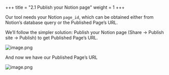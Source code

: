 +++
title = "2.1 Publish your Notion page"
weight = 1
+++


Our tool needs your Notion `page_id`, which can be obtained either from Notion’s database query or the Published Page’s URL.


We’ll follow the simpler solution: Publish your Notion page (Share → Publish site → Publish) to get Published Page’s URL.


![image.png](/images/002-ii-level-1-notion-to-md/002-2-setup-notion-page/8-829627-image.png)


And now we have our Published Page’s URL


![image.png](/images/002-ii-level-1-notion-to-md/002-2-setup-notion-page/8-532419-image.png)


